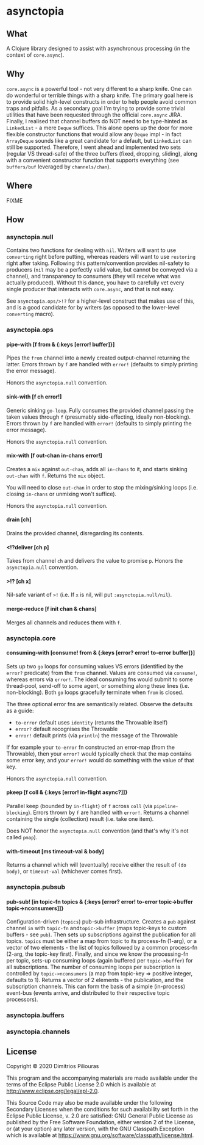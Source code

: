 # asynctopia

## What
A Clojure library designed to assist with asynchronous processing (in the context of `core.async`).

## Why
`core.async` is a powerful tool - not very different to a sharp knife. One can do wonderful or terrible things with a sharp knife.
The primary goal here is to provide solid high-level constructs in order to help people avoid common traps and pitfalls. 
As a secondary goal I'm trying to provide some trivial utilities that have been requested through the official `core.async` JIRA.
Finally, I realised that channel buffers do NOT need to be type-hinted as `LinkedList` - a mere `Deque` suffices. 
This alone opens up the door for more flexible constructor functions that would allow any `Deque` impl - in fact `ArrayDeque` 
sounds like a great candidate for a default, but `LinkedList` can still be supported. Therefore, I went ahead and implemented 
two sets (regular VS thread-safe) of the three buffers (fixed, dropping, sliding), along with a convenient constructor function 
that supports everything (see `buffers/buf` leveraged by `channels/chan`).

## Where
FIXME

## How
### asynctopia.null
Contains two functions for dealing with `nil`. Writers will want to use `converting` right before putting, 
whereas readers will want to use `restoring` right after taking. Following this pattern/convention provides
nil-safety to producers (`nil` may be a perfectly valid value, but cannot be conveyed via a channel), 
and transparency to consumers (they will receive what was actually produced). Without this dance, you have to 
carefully vet every single producer that interacts with `core.async`, and that is not easy.
  
See `asynctopia.ops/>!?` for a higher-level construct that makes use of this, and is a good candidate for by writers 
(as opposed to the lower-level `converting` macro). 

### asynctopia.ops
#### pipe-with \[f from & {:keys \[error! buffer\]}\]
Pipes the `from` channel into a newly created output-channel 
returning the latter. Errors thrown by `f` are handled with `error!` 
(defaults to simply printing the error message). 

Honors the `asynctopia.null` convention. 

#### sink-with \[f ch error!\]
Generic sinking `go-loop`. Fully consumes the provided channel 
passing the taken values through `f` (presumably side-effecting, ideally non-blocking).
Errors thrown by `f` are handled with `error!` (defaults to simply printing the error message).

Honors the `asynctopia.null` convention. 

#### mix-with \[f out-chan in-chans error!\]
Creates a `mix` against `out-chan`, adds all `in-chans` to it,
and starts sinking `out-chan` with `f`. Returns the `mix` object.

You will need to close `out-chan` in order to stop the mixing/sinking loops 
(i.e. closing `in-chans` or unmixing  won't suffice). 

Honors the `asynctopia.null` convention. 

#### drain \[ch\]
Drains the provided channel, disregarding its contents.

#### <!?deliver \[ch p\]
Takes from channel `ch` and delivers the value to promise `p`.
Honors the `asynctopia.null` convention. 

#### >!? \[ch x\]
Nil-safe variant of `>!` (i.e. If `x` is nil, will put `:asynctopia.null/nil`). 

#### merge-reduce \[f init chan & chans\]
Merges all channels and reduces them with `f`.

### asynctopia.core
#### consuming-with \[consume! from & {:keys \[error? error! to-error buffer\]}\]
Sets up two `go` loops for consuming values VS errors (identified by the `error?` predicate) 
from the `from` channel. Values are consumed via `consume!`, whereas errors via `error!`.
The ideal consuming fns would submit to some thread-pool, send-off to some agent, 
or something along these lines (i.e. non-blocking). Both `go` loops gracefully terminate when `from` is closed.

The three optional error fns are semantically related. Observe the defaults as a guide: 
 
 - `to-error` default uses `identity` (returns the Throwable itself) 
 - `error?` default recognises the Throwable
 - `error!` default prints (via `println`) the message of the Throwable

If for example your `to-error` fn constructed an error-map (from the Throwable), then your `error?` 
would typically check that the map contains some error key, and your `error!` would do something 
with the value of that key. 

Honors the `asynctopia.null` convention. 

#### pkeep \[f coll & {:keys \[error! in-flight async?\]\]}
Parallel keep (bounded by `in-flight`) of `f` across `coll` (via `pipeline-blocking`).
Errors thrown by `f` are handled with `error!`. Returns a channel containing the single 
(collection) result (i.e. take one item).

Does NOT honor the `asynctopia.null` convention (and that's why it's not called `pmap`).  

#### with-timeout \[ms timeout-val & body\]
Returns a channel which will (eventually) receive either the result of `(do body)`, 
or `timeout-val` (whichever comes first).

### asynctopia.pubsub 
#### pub-sub! \[in topic-fn topics & {:keys \[error? error! to-error topic->buffer topic->nconsumers\]\]}
Configuration-driven (`topics`) pub-sub infrastructure.
Creates a `pub` against channel `in` with `topic-fn` and`topic->buffer` 
(maps topic-keys to custom buffers - see `pub`).
Then sets up subscriptions against the publication for all topics.
`topics` must be either a map from topic to its process-fn (1-arg), 
or a vector of two elements - the list of topics followed by a common 
process-fn (2-arg, the topic-key first). Finally, and since we know 
the processing-fn per topic, sets-up consuming loops (again buffered per `topic->buffer`) 
for all subscriptions. The number of consuming loops per subscription is controlled by 
`topic->nconsumers` (a map from topic-key => positive integer, defaults to 1).
Returns a vector of 2 elements - the publication, and the subscription channels.
This can form the basis of a simple (in-process) event-bus (events arrive,
and distributed to their respective topic processors).

### asynctopia.buffers


### asynctopia.channels


## License

Copyright © 2020 Dimitrios Piliouras

This program and the accompanying materials are made available under the
terms of the Eclipse Public License 2.0 which is available at
http://www.eclipse.org/legal/epl-2.0.

This Source Code may also be made available under the following Secondary
Licenses when the conditions for such availability set forth in the Eclipse
Public License, v. 2.0 are satisfied: GNU General Public License as published by
the Free Software Foundation, either version 2 of the License, or (at your
option) any later version, with the GNU Classpath Exception which is available
at https://www.gnu.org/software/classpath/license.html.
